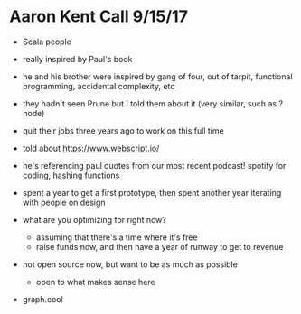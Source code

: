 # Aaron Kent Call 9/15/17

* Scala people

* really inspired by Paul's book

* he and his brother were inspired by gang of four, out of tarpit, functional programming, accidental complexity, etc

* they hadn't seen Prune but I told them about it (very similar, such as ? node)

* quit their jobs three years ago to work on this full time 

* told about https://www.webscript.io/

* he's referencing paul quotes from our most recent podcast! spotify for coding, hashing functions

* spent a year to get a first prototype, then spent another year iterating with people on design

* what are you optimizing for right now?
  * assuming that there's a time where it's free
  * raise funds now, and then have a year of runway to get to revenue
 
* not open source now, but want to be as much as possible
  * open to what makes sense here
  

* graph.cool 

